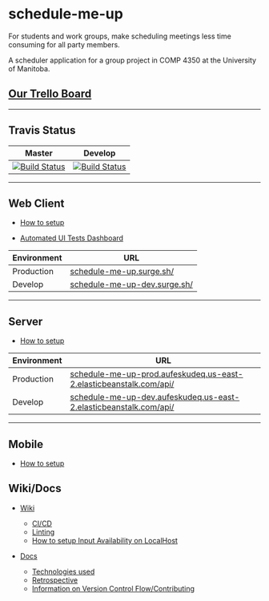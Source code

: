 # schedule-me-up

For students and work groups, make scheduling meetings less time consuming for all party members. 

A scheduler application for a group project in COMP 4350 at the University of Manitoba.

## [Our Trello Board](https://trello.com/b/ZWdpiKU1/4350-scheduler)

---

## Travis Status

| Master | Develop |
| --- | --- |
| [![Build Status](https://travis-ci.com/Syndrical/scheduler-app.svg?token=s2PEQ3ME7s1AGDbncTPt&branch=master)](https://travis-ci.com/Syndrical/scheduler-app)   | [![Build Status](https://travis-ci.com/Syndrical/scheduler-app.svg?token=s2PEQ3ME7s1AGDbncTPt&branch=develop)](https://travis-ci.com/Syndrical/scheduler-app) |

---

## Web Client

- [How to setup](./client/web/README.md)

- [Automated UI Tests Dashboard](https://dashboard.cypress.io/projects/hrvwfk/runs)

| Environment | URL                                 |
| ----------- | ----------------------------------- |
| Production  | [schedule-me-up.surge.sh/](http://schedule-me-up.surge.sh/)     |
| Develop     | [schedule-me-up-dev.surge.sh/](http://schedule-me-up-dev.surge.sh/) |

---

## Server

- [How to setup](./server/README.md)

| Environment | URL                                 |
| ----------- | ----------------------------------- |
| Production  | [schedule-me-up-prod.aufeskudeq.us-east-2.elasticbeanstalk.com/api/](http://schedule-me-up-prod.aufeskudeq.us-east-2.elasticbeanstalk.com/api/)    |
| Develop     | [schedule-me-up-dev.aufeskudeq.us-east-2.elasticbeanstalk.com/api/](http://schedule-me-up-dev.aufeskudeq.us-east-2.elasticbeanstalk.com/api/) |

---

## Mobile

- [How to setup](./client/mobile/README.md)



## Wiki/Docs

- [Wiki](https://github.com/Syndrical/scheduler-app/wiki)
  - [CI/CD](https://github.com/Syndrical/scheduler-app/wiki/CI-CD-Introduction)
  - [Linting](https://github.com/Syndrical/scheduler-app/wiki/Linting)
  - [How to setup Input Availability on LocalHost](https://github.com/Syndrical/scheduler-app/wiki/How-to-setup-Input-Availability-on-LocalHost)

- [Docs](https://github.com/Syndrical/scheduler-app/tree/develop/Docs)
  - [Technologies used](https://github.com/Syndrical/scheduler-app/blob/develop/Docs/technologies-used.md)
  - [Retrospective](https://github.com/Syndrical/scheduler-app/blob/develop/Docs/retrospective.md)
  - [Information on Version Control Flow/Contributing](https://github.com/Syndrical/scheduler-app/blob/develop/Docs/contributing.md)